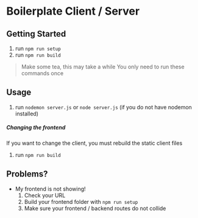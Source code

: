 # Boilerplate Client / Server

## Getting Started

1. run `npm run setup`
2. run `npm run build`

> Make some tea, this may take a while
> You only need to run these commands once

## Usage

1. run `nodemon server.js` or `node server.js` (if you do not have nodemon installed)

##### Changing the frontend

If you want to change the client, you must rebuild the static client files

1. run `npm run build`

## Problems?

- My frontend is not showing!
  1. Check your URL
  2. Build your frontend folder with `npm run setup`
  3. Make sure your frontend / backend routes do not collide